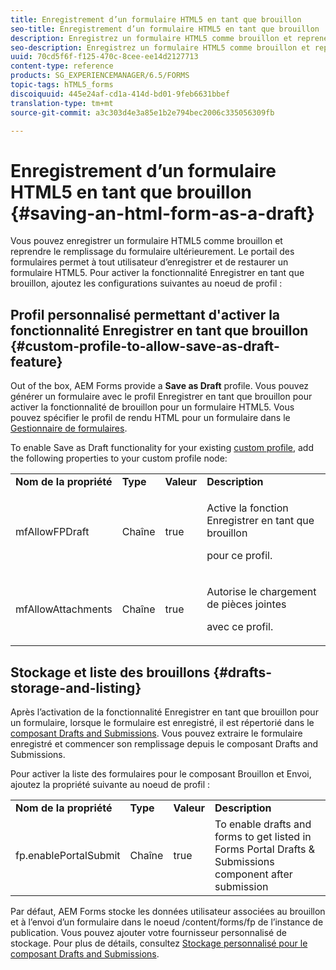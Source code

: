 ```yaml
---
title: Enregistrement d’un formulaire HTML5 en tant que brouillon
seo-title: Enregistrement d’un formulaire HTML5 en tant que brouillon
description: Enregistrez un formulaire HTML5 comme brouillon et reprenez le remplissage du formulaire ultérieurement.
seo-description: Enregistrez un formulaire HTML5 comme brouillon et reprenez le remplissage du formulaire ultérieurement.
uuid: 70cd5f6f-f125-470c-8cee-ee14d2127713
content-type: reference
products: SG_EXPERIENCEMANAGER/6.5/FORMS
topic-tags: hTML5_forms
discoiquuid: 445e24af-cd1a-414d-bd01-9feb6631bbef
translation-type: tm+mt
source-git-commit: a3c303d4e3a85e1b2e794bec2006c335056309fb

---
```



# Enregistrement d’un formulaire HTML5 en tant que brouillon {#saving-an-html-form-as-a-draft}

Vous pouvez enregistrer un formulaire HTML5 comme brouillon et reprendre le remplissage du formulaire ultérieurement. Le portail des formulaires permet à tout utilisateur d’enregistrer et de restaurer un formulaire HTML5. Pour activer la fonctionnalité Enregistrer en tant que brouillon, ajoutez les configurations suivantes au noeud de profil :

## Profil personnalisé permettant d&#39;activer la fonctionnalité Enregistrer en tant que brouillon {#custom-profile-to-allow-save-as-draft-feature}

Out of the box, AEM Forms provide a **Save as Draft** profile. Vous pouvez générer un formulaire avec le profil Enregistrer en tant que brouillon pour activer la fonctionnalité de brouillon pour un formulaire HTML5. Vous pouvez spécifier le profil de rendu HTML pour un formulaire dans le [Gestionnaire de formulaires](/help/forms/using/introduction-managing-forms.md).

To enable Save as Draft functionality for your existing [custom profile](/help/forms/using/custom-profile.md), add the following properties to your custom profile node:

<table>
 <tbody>
  <tr>
   <td><strong>Nom de la propriété</strong></td>
   <td><strong>Type</strong></td>
   <td><strong>Valeur</strong></td>
   <td><strong>Description</strong></td>
  </tr>
  <tr>
   <td>mfAllowFPDraft</td>
   <td>Chaîne</td>
   <td>true</td>
   <td><p>Active la fonction Enregistrer en tant que brouillon</p> <p>pour ce profil.</p> </td>
  </tr>
  <tr>
   <td>mfAllowAttachments</td>
   <td>Chaîne</td>
   <td>true</td>
   <td><p>Autorise le chargement de pièces jointes</p> <p>avec ce profil.</p> </td>
  </tr>
 </tbody>
</table>

## Stockage et liste des brouillons {#drafts-storage-and-listing}

Après l’activation de la fonctionnalité Enregistrer en tant que brouillon pour un formulaire, lorsque le formulaire est enregistré, il est répertorié dans le [composant Drafts and Submissions](/help/forms/using/draft-submission-component.md). Vous pouvez extraire le formulaire enregistré et commencer son remplissage depuis le composant Drafts and Submissions.

Pour activer la liste des formulaires pour le composant Brouillon et Envoi, ajoutez la propriété suivante au noeud de profil :

<table>
 <tbody>
  <tr>
   <td><strong>Nom de la propriété</strong></td>
   <td><strong>Type</strong></td>
   <td><strong>Valeur</strong></td>
   <td><strong>Description</strong></td>
  </tr>
  <tr>
   <td>fp.enablePortalSubmit</td>
   <td>Chaîne</td>
   <td>true</td>
   <td>To enable drafts and forms to get listed in<br /> Forms Portal Drafts &amp; Submissions component after submission</td>
  </tr>
 </tbody>
</table>

Par défaut, AEM Forms stocke les données utilisateur associées au brouillon et à l’envoi d’un formulaire dans le noeud /content/forms/fp de l’instance de publication. Vous pouvez ajouter votre fournisseur personnalisé de stockage. Pour plus de détails, consultez [Stockage personnalisé pour le composant Drafts and Submissions](/help/forms/using/adding-custom-storage-provider-forms.md).
